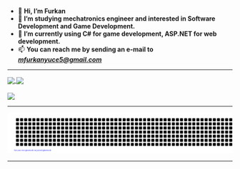 - 👋 **Hi, I’m Furkan**
- 👀 **I’m studying mechatronics engineer and interested in Software Development and Game Development.**
- 🌱 **I’m currently using C# for game development, ASP.NET for web development.**
- 📫 **You can reach me by sending an e-mail to** ***mfurkanyuce5@gmail.com***

<hr>

<div>
  <div>
    <a href="https://github.com/anuraghazra/github-readme-stats">
      <img height=200 align="center" src="https://github-readme-stats.vercel.app/api?username=RedLighterr&theme=dark&show_icons=false&card_width=320" />
    </a>
    <a href="https://github.com/anuraghazra/convoychat">
      <img height=200 align="center" src="https://github-readme-stats.vercel.app/api/top-langs?username=RedLighterr&theme=dark&layout=compact&langs_count=8&card_width=320" />
    </a>
  </div>
  <br />
  <div>
    <a href="https://git.io/streak-stats">
      <img height=200 align="center" src="https://streak-stats.demolab.com/?user=RedLighterr&theme=dark&layout=compact">
    </a>
  </div>
</div>

<hr>

![gitartwork](gitartwork.svg)

<hr>

<!---
RedLighterr/RedLighterr is a ✨ special ✨ repository because its `README.md` (this file) appears on your GitHub profile.
You can click the Preview link to take a look at your changes.
--->
